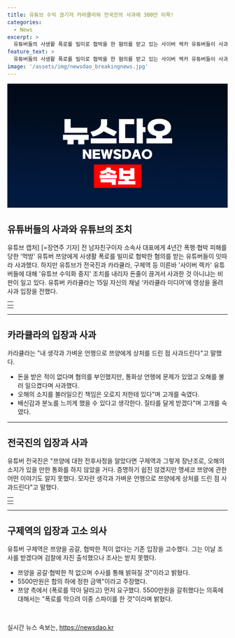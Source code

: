 ```yaml
---
title: 유튜브 수익 끊기자 카라큘라와 전국진의 사과에 300만 이목!
categories:
  - News
excerpt: >
  유튜버들의 사생활 폭로를 빌미로 협박을 한 혐의를 받고 있는 사이버 렉카 유튜버들이 사과하고 있다. 그러나 유튜브가 해당 유튜버들에 대해 유튜브 수익화 중지 조치를 내렸고, 이에 대한 논란이 일고 있다. 유튜버들은 사과했지만, 누리꾼들의 반응은 싸늘하다. 특히, 쯔양을 협박해 돈을 뜯어낸 의혹을 받는 유튜버 구제역은 여전히 해당 주장을 부인하고 있다. 그리고 쯔양측은 유튜버들을 고소하고, 유튜브 측은 사이버 렉카들의 수익을 중지하기로 결정했다.
feature_text: >
  유튜버들의 사생활 폭로를 빌미로 협박을 한 혐의를 받고 있는 사이버 렉카 유튜버들이 사과하고 있다. 그러나 유튜브가 해당 유튜버들에 대해 유튜브 수익화 중지 조치를 내렸고, 이에 대한 논란이 일고 있다. 유튜버들은 사과했지만, 누리꾼들의 반응은 싸늘하다. 특히, 쯔양을 협박해 돈을 뜯어낸 의혹을 받는 유튜버 구제역은 여전히 해당 주장을 부인하고 있다. 그리고 쯔양측은 유튜버들을 고소하고, 유튜브 측은 사이버 렉카들의 수익을 중지하기로 결정했다.
image: '/assets/img/newsdao_breakingnews.jpg'
---
```


<p><img src="/assets/img/newsdao_breakingnews.jpg" alt="ranknews 속보" /></p>

<h2 data-ke-size="size26">유튜버들의 사과와 유튜브의 조치</h2>

<p data-ke-size="size16">유튜브 캡처] [=장연주 기자] 전 남자친구이자 소속사 대표에게 4년간 폭행·협박 피해를 당한 '먹방' 유튜버 쯔양에게 사생활 폭로를 빌미로 협박한 혐의를 받는 유튜버들이 잇따라 사과했다. 하지만 유튜브가 전국진과 카라큘라, 구제역 등 이른바 '사이버 렉카' 유튜버들에 대해 '유튜브 수익화 중지' 조치를 내리자 돈줄이 끊겨서 사과한 것 아니냐는 비판이 일고 있다. 유튜버 카라큘라는 15일 자신의 채널 ‘카라큘라 미디어’에 영상을 올려 사과 입장을 전했다.</p>

<table>
    <thead>
        <tr>
            <th style="text-align: center;"></th>
        </tr>
    </thead>
    <tbody>
        <tr>
            <td style="text-align: center;"></td>
        </tr>
    </tbody>
</table>

<hr>

<h2 data-ke-size="size26">카라큘라의 입장과 사과</h2>

<p data-ke-size="size16">카라큘라는 "내 생각과 가벼운 언행으로 쯔양에게 상처를 드린 점 사과드린다"고 말했다.</p>

<ul>
    <li>돈을 받은 적이 없다며 혐의를 부인했지만, 통화상 언행에 문제가 있었고 오해를 불러 일으켰다며 사과했다.</li>
    <li>오해의 소지를 불러일으킨 책임은 오로지 저한테 있다"며 고개를 숙였다.</li>
    <li>배신감과 분노를 느끼게 했을 수 있다고 생각한다. 질타를 달게 받겠다"며 고개를 숙였다.</li>
</ul>

<hr>

<h2 data-ke-size="size26">전국진의 입장과 사과</h2>

<p data-ke-size="size16">유튜버 전국진은 "쯔양에 대한 전후사정을 알았다면 구제역과 그렇게 장난조로, 오해의 소지가 있을 만한 통화를 하지 않았을 거다. 증명하기 쉽진 않겠지만 맹세코 쯔양에 관한 어떤 이야기도 알지 못했다. 모자란 생각과 가벼운 언행으로 쯔양에게 상처를 드린 점 사과드린다"고 말했다.</p>

<table>
    <thead>
        <tr>
            <th style="text-align: center;"></th>
        </tr>
    </thead>
    <tbody>
        <tr>
            <td style="text-align: center;"></td>
        </tr>
    </tbody>
</table>

<hr>

<h2 data-ke-size="size26">구제역의 입장과 고소 의사</h2>

<p data-ke-size="size16">유튜버 구제역은 쯔양을 공갈, 협박한 적이 없다는 기존 입장을 고수했다. 그는 이날 조사를 받겠다며 검찰에 자진 출석했으나 조사는 받지 못했다.</p>

<ul>
    <li>쯔양을 공갈·협박한 적 없으며 수사를 통해 밝혀질 것"이라고 밝혔다.</li>
    <li>5500만원은 합의 하에 정한 금액"이라고 주장했다.</li>
    <li>쯔양 측에서 (폭로를 막아 달라고) 먼저 요구했다. 5500만원을 갈취했다는 의혹에 대해서는 "폭로를 막으려 이중 스파이를 한 것"이라며 밝혔다.</li>
</ul>

<p data-ke-size="size16">&nbsp;</p>
실시간 뉴스 속보는, <a href="https://newsdao.kr" rel="dofollow">https://newsdao.kr</a>


